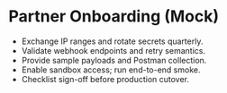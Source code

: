 # Partner Onboarding (Mock)
- Exchange IP ranges and rotate secrets quarterly.
- Validate webhook endpoints and retry semantics.
- Provide sample payloads and Postman collection.
- Enable sandbox access; run end-to-end smoke.
- Checklist sign-off before production cutover.
